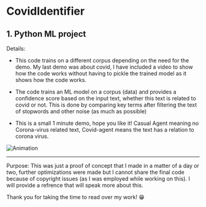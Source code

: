 # CovidIdentifier 
## 1. Python ML project

Details:
- This code trains on a different corpus depending on the need for the demo. My last demo was about covid, I have included a video to show how the code works without having to pickle the trained model as it shows how the code works. 

- The code trains an ML model on a corpus (data) and provides a confidence score based on the input text, whether this text is related to covid or not. This is done by comparing key terms after filtering the text of stopwords and other noise (as much as possible)

- This is a small 1 minute demo, hope you like it! Casual Agent meaning no Corona-virus related text, Covid-agent means the text has a relation to corona virus. 

![Animation](https://user-images.githubusercontent.com/58999061/139102231-766f8b93-fec2-4448-91c4-254a8450c15d.gif)
***


Purpose: 
This was just a proof of concept that I made in a matter of a day or two, further optimizations were made but I cannot share the final code because of copyright issues (as I was employed while working on this). I will provide a refrence that will speak more about this. 

Thank you for taking the time to read over my work! :grin:
